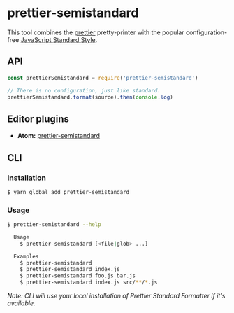# prettier-semistandard

This tool combines the [prettier](https://github.com/jlongster/prettier) pretty-printer with the popular configuration-free [JavaScript Standard Style](http://standardjs.com/).

## API

```js
const prettierSemistandard = require('prettier-semistandard')

// There is no configuration, just like standard.
prettierSemistandard.format(source).then(console.log)
```

## Editor plugins

- __Atom:__ [prettier-semistandard](https://atom.io/packages/prettier-semistandard)

## CLI

### Installation
```sh
$ yarn global add prettier-semistandard
```

### Usage
```sh
$ prettier-semistandard --help

  Usage
    $ prettier-semistandard [<file|glob> ...]

  Examples
    $ prettier-semistandard
    $ prettier-semistandard index.js
    $ prettier-semistandard foo.js bar.js
    $ prettier-semistandard index.js src/**/*.js
```

_Note: CLI will use your local installation of Prettier Standard Formatter if it's available._
